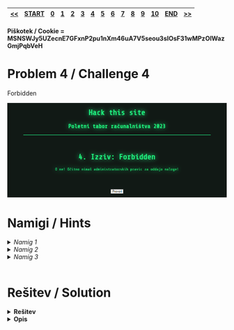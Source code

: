 |[<<](/guides/chall3.md)|[START](/guides/main.md)|[0](/guides/chall0.md)|[1](/guides/chall1.md)|[2](/guides/chall2.md)|[3](/guides/chall3.md)|[4](/guides/chall4.md)|[5](/guides/chall5.md)|[6](/guides/chall6.md)|[7](/guides/chall7.md)|[8](/guides/chall8.md)|[9](/guides/chall9.md)|[10](/guides/chall10.md)|[END](/guides/end.md)|[>>](/guides/chall5.md)|
|:-|:-|:-|:-|:-|:-|:-|:-|:-|:-|:-|:-|:-|:-|:-|

#### Piškotek / Cookie = MSNSWJy5UZecnE7GFxnP2pu1nXm46uA7V5seou3sIOsF31wMPzOIWazGmjPqbVeH

# Problem 4 / Challenge 4
Forbidden

![Image](/guides/images/image4.png)


# Namigi / Hints
<details>
<summary>
    <i>Namig 1</i> 
</summary>
    Base64, kako izgleda
</details>

<details>
<summary>
    <i>Namig 2</i> 
</summary>
🍪
</details>
<details>
<summary>
    <i>Namig 3</i> 
</summary>
Kje najdemo 🍪 in kaj se zgodi če jih pretvorimo iz base64?
</details>
<br>

# Rešitev / Solution

<details>
<summary><b>
    Rešitev
</b></summary>
    Spremeni piškotek <b>session</b> v <code>eyJpZCI6ICJyM2FuOXI4bGxzWTh2bzVpIiwgImFkbWluIjogdHJ1ZX0=</code>


</details>
<details>
<summary><b>
    Opis
</b></summary>
Če dekodiramo piškotek <code>session</code> iz base64 <b>{"id": "r3an9r8llsY8vo5i", "admin": false} </b> , in spremenimo false v true in zakodiramo v base64 ter zamenjano 🍪.

[Dekodirnik](https://www.base64decode.org/), [Kodirnik](https://www.base64encode.org/)

</details>